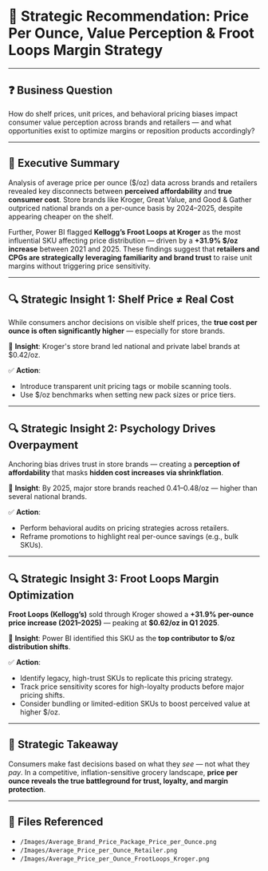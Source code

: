 # 🧠 Strategic Recommendation: Price Per Ounce, Value Perception & Froot Loops Margin Strategy

---

## ❓ Business Question
How do shelf prices, unit prices, and behavioral pricing biases impact consumer value perception across brands and retailers — and what opportunities exist to optimize margins or reposition products accordingly?

---

## 🧾 Executive Summary
Analysis of average price per ounce ($/oz) data across brands and retailers revealed key disconnects between **perceived affordability** and **true consumer cost**. Store brands like Kroger, Great Value, and Good & Gather outpriced national brands on a per-ounce basis by 2024–2025, despite appearing cheaper on the shelf. 

Further, Power BI flagged **Kellogg’s Froot Loops at Kroger** as the most influential SKU affecting price distribution — driven by a **+31.9% $/oz increase** between 2021 and 2025. These findings suggest that **retailers and CPGs are strategically leveraging familiarity and brand trust** to raise unit margins without triggering price sensitivity.

---

## 🔍 Strategic Insight 1: Shelf Price ≠ Real Cost
While consumers anchor decisions on visible shelf prices, the **true cost per ounce is often significantly higher** — especially for store brands.

📌 **Insight**: Kroger's store brand led national and private label brands at $0.42/oz.

✅ **Action**:
- Introduce transparent unit pricing tags or mobile scanning tools.
- Use $/oz benchmarks when setting new pack sizes or price tiers.

---

## 🔍 Strategic Insight 2: Psychology Drives Overpayment
Anchoring bias drives trust in store brands — creating a **perception of affordability** that masks **hidden cost increases via shrinkflation**.

📌 **Insight**: By 2025, major store brands reached $0.41–$0.48/oz — higher than several national brands.

✅ **Action**:
- Perform behavioral audits on pricing strategies across retailers.
- Reframe promotions to highlight real per-ounce savings (e.g., bulk SKUs).

---

## 🔍 Strategic Insight 3: Froot Loops Margin Optimization
**Froot Loops (Kellogg’s)** sold through Kroger showed a **+31.9% per-ounce price increase (2021–2025)** — peaking at **$0.62/oz in Q1 2025**.

📌 **Insight**: Power BI identified this SKU as the **top contributor to $/oz distribution shifts**.

✅ **Action**:
- Identify legacy, high-trust SKUs to replicate this pricing strategy.
- Track price sensitivity scores for high-loyalty products before major pricing shifts.
- Consider bundling or limited-edition SKUs to boost perceived value at higher $/oz.

---

## 🧠 Strategic Takeaway
Consumers make fast decisions based on what they *see* — not what they *pay*. In a competitive, inflation-sensitive grocery landscape, **price per ounce reveals the true battleground for trust, loyalty, and margin protection**.

---

## 📁 Files Referenced
- `/Images/Average_Brand_Price_Package_Price_per_Ounce.png`
- `/Images/Average_Price_per_Ounce_Retailer.png`
- `/Images/Average_Price_per_Ounce_FrootLoops_Kroger.png`
